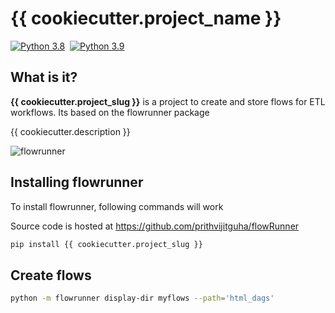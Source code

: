 # {{ cookiecutter.project_name }}

[![Python 3.8](https://img.shields.io/badge/python-3.8-%2334D058.svg)](https://www.python.org/downloads/release/python-380/)&nbsp;
[![Python 3.9](https://img.shields.io/badge/python-3.9-%2334D058.svg)](https://www.python.org/downloads/release/python-390/)&nbsp;

## What is it?
**{{ cookiecutter.project_slug }}** is a project to create and store flows for ETL workflows. Its based on the flowrunner
package

{{ cookiecutter.description }}

![flowrunner](https://github.com/prithvijitguha/flowrunner)


## Installing flowrunner
To install flowrunner, following commands will work

Source code is hosted at https://github.com/prithvijitguha/flowRunner

```sh
pip install {{ cookiecutter.project_slug }}
```


## Create flows
```sh
python -m flowrunner display-dir myflows --path='html_dags'
```
